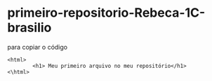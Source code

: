 # primeiro-repositorio-Rebeca-1C-brasilio

para copiar o código
```
<html>
        <h1> Meu primeiro arquivo no meu repositório</h1>
<\html>
```
